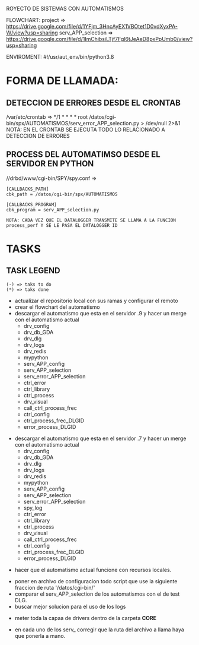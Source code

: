 ROYECTO DE SISTEMAS CON AUTOMATISMOS

FLOWCHART: project => https://drive.google.com/file/d/1YFjm_3HncAyEX1VBOtet1D0vdXyxPA-W/view?usp=sharing
		   serv_APP_selection => https://drive.google.com/file/d/1ImChibsiLTjf7Fgl6tJeAeD8pxPpUmb0/view?usp=sharing

ENVIROMENT: #!/usr/aut_env/bin/python3.8


# FORMA DE LLAMADA:
## DETECCION DE ERRORES DESDE EL CRONTAB
/var/etc/crontab => 
	*/1 * * * * root /datos/cgi-bin/spx/AUTOMATISMOS/serv_error_APP_selection.py > /dev/null 2>&1
	NOTA: EN EL CRONTAB SE EJECUTA TODO LO RELACIONADO A DETECCION DE ERRORES


## PROCESS DEL AUTOMATIMSO DESDE EL SERVIDOR EN PYTHON
//drbd/www/cgi-bin/SPY/spy.conf =>
	
	[CALLBACKS_PATH]
	cbk_path = /datos/cgi-bin/spx/AUTOMATISMOS

	[CALLBACKS_PROGRAM]
	cbk_program = serv_APP_selection.py
	
	NOTA: CADA VEZ QUE EL DATALOGGER TRANSMITE SE LLAMA A LA FUNCION process_perf Y SE LE PASA EL DATALOGGER ID


# TASKS
## TASK LEGEND 
	(-) => taks to do
	(*) => taks done

* actualizar el repositorio local con sus ramas y configurar el remoto
* crear el flowchart del automatismo
* descargar el automatismo que esta en el servidor .9 y hacer un merge con el automatismo actual
	* drv_config
	* drv_db_GDA
	* drv_dlg
	* drv_logs
	* drv_redis
	* mypython
	* serv_APP_config
	* serv_APP_selection
	* serv_error_APP_selection
	* ctrl_error
	* ctrl_library
	* ctrl_process
	* drv_visual
	* call_ctrl_process_frec
	* ctrl_config
	* ctrl_process_frec_DLGID
	* error_process_DLGID
- descargar el automatismo que esta en el servidor .7 y hacer un merge con el automatismo actual
	* drv_config
	* drv_db_GDA
	* drv_dlg
	* drv_logs
	* drv_redis
	* mypython
	* serv_APP_config
	* serv_APP_selection
	* serv_error_APP_selection
	* spy_log
	* ctrl_error
	* ctrl_library
	* ctrl_process
	* drv_visual
	* call_ctrl_process_frec
	* ctrl_config
	* ctrl_process_frec_DLGID
	* error_process_DLGID
* hacer que el automatismo actual funcione con recursos locales.
- poner en archivo de configuracion todo script que use la siguiente fraccion de ruta '/datos/cgi-bin/'
- comparar el serv_APP_selection de los automatismos con el de test DLG.
- buscar mejor solucion para el uso de los logs
* meter toda la capaa de drivers dentro de la carpeta __CORE__
- en cada uno de los serv_ corregir que la ruta del archivo a llama haya que ponerla a mano.




